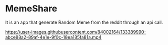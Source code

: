 # MemeShare
It is an app that generate Random Meme from the reddit through an api call.


https://user-images.githubusercontent.com/84002164/133389990-abce88a2-89af-4e1e-9f0c-18ea185fa81a.mp4

